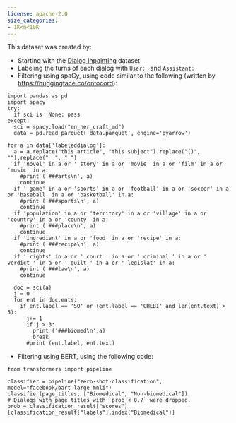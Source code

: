 ```yaml
---
license: apache-2.0
size_categories:
- 1K<n<10K
---
```


This dataset was created by:

* Starting with the [Dialog Inpainting](https://github.com/google-research/dialog-inpainting) dataset
* Labeling the turns of each dialog with `User: ` and `Assistant: `
* Filtering using spaCy, using code similar to the following (written by https://huggingface.co/ontocord):

```
import pandas as pd
import spacy
try:
  if sci is  None: pass
except:
  sci = spacy.load("en_ner_craft_md")
  data = pd.read_parquet('data.parquet', engine='pyarrow')

for a in data['labeleddialog']:
  a = a.replace("this article", "this subject").replace("()", "").replace("  ", " ")
  if 'novel' in a or ' story' in a or 'movie' in a or 'film' in a or 'music' in a:
    #print ('###arts\n', a)
    continue
  if ' game' in a or 'sports' in a or 'football' in a or 'soccer' in a or 'baseball' in a or 'basketball' in a:
    #print ('###sports\n', a)
    continue
  if 'population' in a or 'territory' in a or 'village' in a or 'country' in a or 'county' in a:
    #print ('###place\n', a)
    continue
  if 'ingredient' in a or 'food' in a or 'recipe' in a:
    #print ('###recipe\n', a)
    continue
  if ' rights' in a or ' court ' in a or ' criminal ' in a or ' verdict ' in a or ' guilt ' in a or ' legislat' in a:
    #print ('###law\n', a)
    continue

  doc = sci(a)
  j = 0
  for ent in doc.ents:
    if ent.label == 'SO' or (ent.label == 'CHEBI' and len(ent.text) > 5):
      j+= 1
      if j > 3:
        print ('###biomed\n',a)
        break
      #print (ent.label, ent.text)
```

* Filtering using BERT, using the following code:

```
from transformers import pipeline

classifier = pipeline("zero-shot-classification", model="facebook/bart-large-mnli")
classifier(page_titles, ["Biomedical", "Non-biomedical"])
# Dialogs with page titles with `prob < 0.7` were dropped.
prob = classification_result["scores"][classification_result["labels"].index("Biomedical")]
```